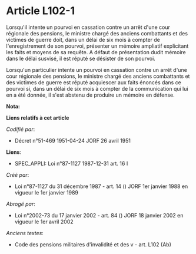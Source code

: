 # Article L102-1

Lorsqu'il intente un pourvoi en cassation contre un arrêt d'une cour régionale des pensions, le ministre chargé des anciens
combattants et des victimes de guerre doit, dans un délai de six mois à compter de l'enregistrement de son pourvoi, présenter
un mémoire ampliatif explicitant les faits et moyens de sa requête. A défaut de présentation dudit mémoire dans le délai
susvisé, il est réputé se désister de son pourvoi.

Lorsqu'un particulier intente un pourvoi en cassation contre un arrêt d'une cour régionale des pensions, le ministre chargé
des anciens combattants et des victimes de guerre est réputé acquiescer aux faits énoncés dans ce pourvoi si, dans un délai
de six mois à compter de la communication qui lui en a été donnée, il s'est abstenu de produire un mémoire en défense.

**Nota:**



**Liens relatifs à cet article**

_Codifié par_:

  - Décret n°51-469 1951-04-24 JORF 26 avril 1951

**Liens**:

  - SPEC_APPLI: Loi n°87-1127 1987-12-31 art. 16 I

_Créé par_:

  - Loi n°87-1127 du 31 décembre 1987 - art. 14 () JORF 1er janvier 1988 en vigueur le 1er janvier 1989

_Abrogé par_:

  - Loi n°2002-73 du 17 janvier 2002 - art. 84 () JORF 18 janvier 2002 en vigueur le 1er avril 2002

_Anciens textes_:

  - Code des pensions militaires d'invalidité et des v - art. L102 (Ab)
